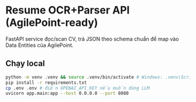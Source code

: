 # Resume OCR+Parser API (AgilePoint-ready)


FastAPI service đọc/scan CV, trả JSON theo schema chuẩn để map vào Data Entities của AgilePoint.


## Chạy local
```bash
python -m venv .venv && source .venv/bin/activate # Windows: .venv\Scripts\activate
pip install -r requirements.txt
cp .env .env # điền OPENAI_API_KEY nếu muốn dùng LLM
uvicorn app.main:app --host 0.0.0.0 --port 8080